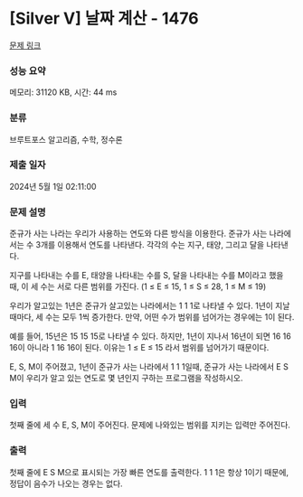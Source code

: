 # [Silver V] 날짜 계산 - 1476 

[문제 링크](https://www.acmicpc.net/problem/1476) 

### 성능 요약

메모리: 31120 KB, 시간: 44 ms

### 분류

브루트포스 알고리즘, 수학, 정수론

### 제출 일자

2024년 5월 1일 02:11:00

### 문제 설명

<p>준규가 사는 나라는 우리가 사용하는 연도와 다른 방식을 이용한다. 준규가 사는 나라에서는 수 3개를 이용해서 연도를 나타낸다. 각각의 수는 지구, 태양, 그리고 달을 나타낸다.</p>

<p>지구를 나타내는 수를 E, 태양을 나타내는 수를 S, 달을 나타내는 수를 M이라고 했을 때, 이 세 수는 서로 다른 범위를 가진다. (1 ≤ E ≤ 15, 1 ≤ S ≤ 28, 1 ≤ M ≤ 19)</p>

<p>우리가 알고있는 1년은 준규가 살고있는 나라에서는 1 1 1로 나타낼 수 있다. 1년이 지날 때마다, 세 수는 모두 1씩 증가한다. 만약, 어떤 수가 범위를 넘어가는 경우에는 1이 된다.</p>

<p>예를 들어, 15년은 15 15 15로 나타낼 수 있다. 하지만, 1년이 지나서 16년이 되면 16 16 16이 아니라 1 16 16이 된다. 이유는 1 ≤ E ≤ 15 라서 범위를 넘어가기 때문이다.</p>

<p>E, S, M이 주어졌고, 1년이 준규가 사는 나라에서 1 1 1일때, 준규가 사는 나라에서 E S M이 우리가 알고 있는 연도로 몇 년인지 구하는 프로그램을 작성하시오.</p>

### 입력 

 <p>첫째 줄에 세 수 E, S, M이 주어진다. 문제에 나와있는 범위를 지키는 입력만 주어진다.</p>

### 출력 

 <p>첫째 줄에 E S M으로 표시되는 가장 빠른 연도를 출력한다. 1 1 1은 항상 1이기 때문에, 정답이 음수가 나오는 경우는 없다.</p>


